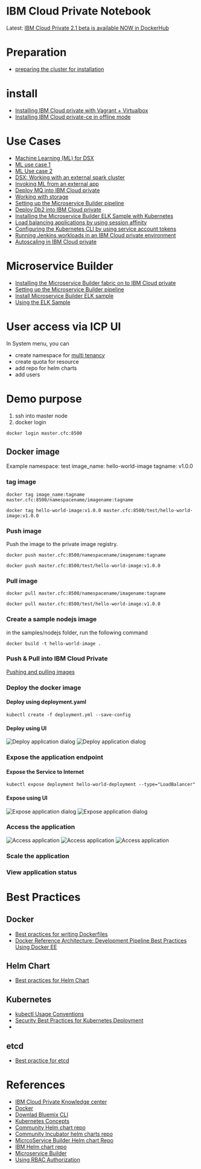 # IBM Cloud Private Notebook

Latest:
[IBM Cloud Private 2.1 beta is available NOW in DockerHub](https://www.ibm.com/blogs/bluemix/2017/09/ibm-cloud-private-2-1-beta-1-available/)

# Preparation
- [preparing the cluster for installation](https://www.ibm.com/support/knowledgecenter/en/SSBS6K_1.2.0/installing/prep_cluster.html)

# install

- [Installing IBM Cloud private with Vagrant + Virtualbox](https://www.ibm.com/developerworks/community/blogs/fe25b4ef-ea6a-4d86-a629-6f87ccf4649e/entry/Setting_up_an_IBM_Spectrum_Conductor_for_Containers_cluster_by_using_Vagrant?lang=en)
- [Installing IBM Cloud private-ce in offline mode](https://developer.ibm.com/recipes/tutorials/installing-ibm-cloud-privatece-in-offline-mode/)

# Use Cases
- [Machine Learning (ML) for DSX](https://www.youtube.com/watch?v=Kgb4QmojBN4&list=PL7FnN5oi7Ez9DOMMjKFu1Y5ECc0dGPxwb&index=2)
- [ML use case 1](https://medium.com/inside-machine-learning/exploring-insights-on-sepsis-from-medical-literature-5309a4179d4c)
- [ML Use case 2](https://www.youtube.com/watch?v=KxlWa0BNR5s&list=PL7FnN5oi7Ez9DOMMjKFu1Y5ECc0dGPxwb&index=5)
- [DSX: Working with an external spark cluster](https://www.youtube.com/watch?v=htGZ1Iomeec)
- [Invoking ML from an external app](https://www.youtube.com/watch?v=8sR5aVCzZ38&list=PL7FnN5oi7Ez9DOMMjKFu1Y5ECc0dGPxwb&index=6)
- [Deploy MQ into IBM Cloud private](https://developer.ibm.com/recipes/tutorials/deploy-mq-into-ibm-cloud-private/)
- [Working with storage](https://www.ibm.com/developerworks/community/blogs/fe25b4ef-ea6a-4d86-a629-6f87ccf4649e/entry/Working_with_storage?lang=en)
- [Setting up the Microservice Builder pipeline](https://www.ibm.com/support/knowledgecenter/en/SS5PWC/pipeline.html)
- [Deploy Db2 into IBM Cloud private](https://developer.ibm.com/recipes/tutorials/deploy-db2-into-ibm-cloud-private/)
- [Installing the Microservice Builder ELK Sample with Kubernetes](https://github.com/WASdev/sample.microservicebuilder.helm.elk/blob/master/installing_sample_elk_task.md)
- [Load balancing applications by using session affinity](https://www.ibm.com/developerworks/community/blogs/fe25b4ef-ea6a-4d86-a629-6f87ccf4649e/entry/Load_balancing_applications_with_session_affinity?lang=en)
- [Configuring the Kubernetes CLI by using service account tokens](https://www.ibm.com/developerworks/community/blogs/fe25b4ef-ea6a-4d86-a629-6f87ccf4649e/entry/Configuring_the_Kubernetes_CLI_by_using_service_account_tokens1?lang=en)
- [Running Jenkins workloads in an IBM Cloud private environment](https://www.ibm.com/developerworks/community/blogs/fe25b4ef-ea6a-4d86-a629-6f87ccf4649e/entry/CI_CD_Integration_with_Jenkins_in_CFC1?lang=en)
- [Autoscaling in IBM Cloud private](https://www.ibm.com/developerworks/community/blogs/fe25b4ef-ea6a-4d86-a629-6f87ccf4649e/entry/Autoscaling_in_IBM_Spectrum_for_Containers_clusters?lang=en)

# Microservice Builder
- [Installing the Microservice Builder fabric on to IBM Cloud private](https://www.ibm.com/support/knowledgecenter/SS5PWC/installing_fabric_task.html)
- [Setting up the Microservice Builder pipeline](https://www.ibm.com/support/knowledgecenter/SS5PWC/pipeline.html)
- [Install Microservice Builder ELK sample](https://github.com/WASdev/sample.microservicebuilder.helm.elk/blob/master/installing_sample_elk_task.md)
- [Using the ELK Sample](https://github.com/WASdev/sample.microservicebuilder.helm.elk/blob/master/sample_elk_task.md)


# User access via ICP UI

In System menu, you can
- create namespace for [multi tenancy](https://www.youtube.com/watch?v=SDFDpTMZTjc&index=2&list=PLA-Z7DV3wrOWeUQbv-C2zs3IvBCWFGpTC)
- create quota for resource
- add repo for helm charts
- add users

# Demo purpose
1. ssh into master node
2. docker login
```
docker login master.cfc:8500
```

## Docker image
Example
namespace: test
image_name: hello-world-image
tagname: v1.0.0

### tag image
```
docker tag image_name:tagname master.cfc:8500/namespacename/imagename:tagname
```

```
docker tag hello-world-image:v1.0.0 master.cfc:8500/test/hello-world-image:v1.0.0
```

### Push image
Push the image to the private image registry.
```
docker push master.cfc:8500/namespacename/imagename:tagname
```
```
docker push master.cfc:8500/test/hello-world-image:v1.0.0
```
### Pull image
```
docker pull master.cfc:8500/namespacename/imagename:tagname
```
```
docker pull master.cfc:8500/test/hello-world-image:v1.0.0
```
### Create a sample nodejs image
in the samples/nodejs folder, run the following command
```
docker build -t hello-world-image .
```
### Push & Pull into IBM Cloud Private
[Pushing and pulling images](https://www.ibm.com/support/knowledgecenter/en/SSBS6K_1.2.0/manage_images/using_docker_cli.html)
### Deploy the docker image
#### Deploy using deployment.yaml
```
kubectl create -f deployment.yml --save-config
```

#### Deploy using UI
![Deploy application dialog](https://github.com/jaricsng/ibm-cloud-private/blob/master/deploy-app-dialog-1.png)
![Deploy application dialog](https://github.com/jaricsng/ibm-cloud-private/blob/master/deploy-app-dialog-2.png)
### Expose the application endpoint
#### Expose the Service to Internet
```
kubectl expose deployment hello-world-deployment --type="LoadBalancer"
```

#### Expose using UI
![Expose application dialog](https://github.com/jaricsng/ibm-cloud-private/blob/master/expose-app-service.png)
![Expose application dialog](https://github.com/jaricsng/ibm-cloud-private/blob/master/expose-port-mapping.png)

### Access the application
![Access application](https://github.com/jaricsng/ibm-cloud-private/blob/master/access-app-1.png)
![Access application](https://github.com/jaricsng/ibm-cloud-private/blob/master/access-app-2.png)
![Access application](https://github.com/jaricsng/ibm-cloud-private/blob/master/access-app-3.png)

### Scale the application

### View application status


# Best Practices
## Docker
- [Best practices for writing Dockerfiles](https://docs.docker.com/engine/userguide/eng-image/dockerfile_best-practices/)
- [Docker Reference Architecture: Development Pipeline Best Practices Using Docker EE](https://success.docker.com/Architecture/Docker_Reference_Architecture%3A_Development_Pipeline_Best_Practices_Using_Docker_EE)
## Helm Chart
- [Best practices for Helm Chart](https://docs.helm.sh/chart_best_practices/)
## Kubernetes
- [kubectl Usage Conventions](https://kubernetes.io/docs/user-guide/kubectl-conventions/)
- [Security Best Practices for Kubernetes Deployment](http://blog.kubernetes.io/2016/08/security-best-practices-kubernetes-deployment.html)
-
## etcd
- [Best practice for etcd](https://coreos.com/operators/etcd/docs/latest/best_practices.html)

# References
- [IBM Cloud Private Knowledge center](https://www.ibm.com/support/knowledgecenter/en/SSBS6K_1.2.0/kc_welcome_containers.html)
- [Docker](https://docs.docker.com/)
- [Downlad Bluemix CLI](https://clis.ng.bluemix.net/ui/home.html?cm_sp=dw-bluemix-_-microservice-builder-_-devcenter&cm_mc_uid=47402820653814918773981&cm_mc_sid_50200000=1501752774)
- [Kubernetes Concepts](https://kubernetes.io/docs/concepts/)
- [Community Helm chart repo](https://kubernetes-charts.storage.googleapis.com)
- [Community Incubator helm charts repo](https://kubernetes-charts-incubator.storage.googleapis.com/)
- [MicrcoService Builder Helm chart Repo](http://public.dhe.ibm.com/ibmdl/export/pub/software/websphere/wasdev/microservicebuilder/helm/)
- [IBM Helm chart repo](https://raw.githubusercontent.com/IBM/charts/master/repo/stable/)
- [Microservice Builder](https://developer.ibm.com/microservice-builder/)
- [Using RBAC Authorization](https://kubernetes.io/docs/admin/authorization/rbac/)
